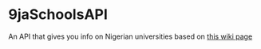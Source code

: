 # 9jaSchoolsAPI
An API that gives you info on Nigerian universities based on [this wiki page](https://en.wikipedia.org/wiki/List_of_universities_in_Nigeria)
